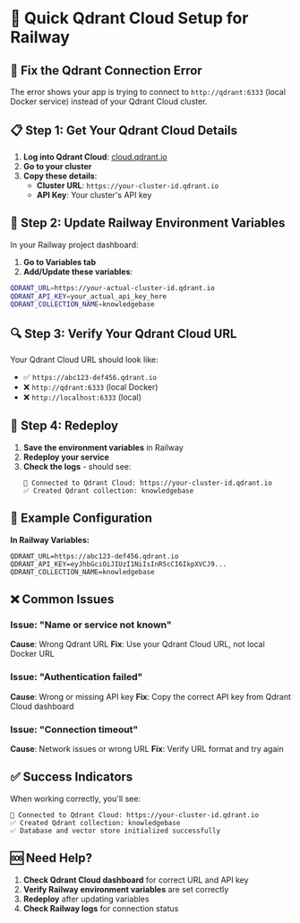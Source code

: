 # 🚀 Quick Qdrant Cloud Setup for Railway

## 🔧 Fix the Qdrant Connection Error

The error shows your app is trying to connect to `http://qdrant:6333` (local Docker service) instead of your Qdrant Cloud cluster.

## 📋 Step 1: Get Your Qdrant Cloud Details

1. **Log into Qdrant Cloud**: [cloud.qdrant.io](https://cloud.qdrant.io)
2. **Go to your cluster**
3. **Copy these details**:
   - **Cluster URL**: `https://your-cluster-id.qdrant.io`
   - **API Key**: Your cluster's API key

## 🎯 Step 2: Update Railway Environment Variables

In your Railway project dashboard:

1. **Go to Variables tab**
2. **Add/Update these variables**:

```bash
QDRANT_URL=https://your-actual-cluster-id.qdrant.io
QDRANT_API_KEY=your_actual_api_key_here
QDRANT_COLLECTION_NAME=knowledgebase
```

## 🔍 Step 3: Verify Your Qdrant Cloud URL

Your Qdrant Cloud URL should look like:

- ✅ `https://abc123-def456.qdrant.io`
- ❌ `http://qdrant:6333` (local Docker)
- ❌ `http://localhost:6333` (local)

## 🚀 Step 4: Redeploy

1. **Save the environment variables** in Railway
2. **Redeploy your service**
3. **Check the logs** - should see:
   ```
   🔗 Connected to Qdrant Cloud: https://your-cluster-id.qdrant.io
   ✅ Created Qdrant collection: knowledgebase
   ```

## 🎯 Example Configuration

**In Railway Variables:**

```
QDRANT_URL=https://abc123-def456.qdrant.io
QDRANT_API_KEY=eyJhbGciOiJIUzI1NiIsInR5cCI6IkpXVCJ9...
QDRANT_COLLECTION_NAME=knowledgebase
```

## ❌ Common Issues

### Issue: "Name or service not known"

**Cause**: Wrong Qdrant URL
**Fix**: Use your Qdrant Cloud URL, not local Docker URL

### Issue: "Authentication failed"

**Cause**: Wrong or missing API key
**Fix**: Copy the correct API key from Qdrant Cloud dashboard

### Issue: "Connection timeout"

**Cause**: Network issues or wrong URL
**Fix**: Verify URL format and try again

## ✅ Success Indicators

When working correctly, you'll see:

```
🔗 Connected to Qdrant Cloud: https://your-cluster-id.qdrant.io
✅ Created Qdrant collection: knowledgebase
✅ Database and vector store initialized successfully
```

## 🆘 Need Help?

1. **Check Qdrant Cloud dashboard** for correct URL and API key
2. **Verify Railway environment variables** are set correctly
3. **Redeploy** after updating variables
4. **Check Railway logs** for connection status
